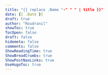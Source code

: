 ```yaml
---
title: "{{ replace .Name "-" " " | title }}"
date: {{ .Date }}
draft: true
author: "Roudranil"
showToc: true
TocOpen: false
draft: false
hidemeta: false
comments: false
ShowReadingTime: true
ShowBreadCrumbs: true
ShowPostNavLinks: true
UseHugoToc: true
---
```

